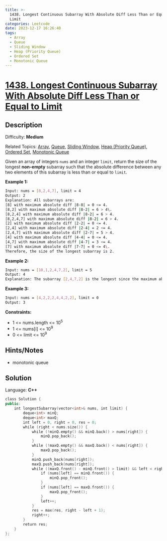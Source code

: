 ```yaml
---
title: >-
  1438. Longest Continuous Subarray With Absolute Diff Less Than or Equal to
  Limit
categories: Leetcode
date: 2023-12-17 16:26:40
tags:
  - Array
  - Queue
  - Sliding Window
  - Heap (Priority Queue)
  - Ordered Set
  - Monotonic Queue
---
```


# [1438\. Longest Continuous Subarray With Absolute Diff Less Than or Equal to Limit](https://leetcode.com/problems/longest-continuous-subarray-with-absolute-diff-less-than-or-equal-to-limit/)

## Description

Difficulty: **Medium**

Related Topics: [Array](https://leetcode.com/tag/https://leetcode.com/tag/array//), [Queue](https://leetcode.com/tag/https://leetcode.com/tag/queue//), [Sliding Window](https://leetcode.com/tag/https://leetcode.com/tag/sliding-window//), [Heap (Priority Queue)](https://leetcode.com/tag/https://leetcode.com/tag/heap-priority-queue//), [Ordered Set](https://leetcode.com/tag/https://leetcode.com/tag/ordered-set//), [Monotonic Queue](https://leetcode.com/tag/https://leetcode.com/tag/monotonic-queue//)

Given an array of integers `nums` and an integer `limit`, return the size of the longest **non-empty** subarray such that the absolute difference between any two elements of this subarray is less than or equal to `limit`_._

**Example 1:**

```bash
Input: nums = [8,2,4,7], limit = 4
Output: 2
Explanation: All subarrays are:
[8] with maximum absolute diff |8-8| = 0 <= 4.
[8,2] with maximum absolute diff |8-2| = 6 > 4\.
[8,2,4] with maximum absolute diff |8-2| = 6 > 4.
[8,2,4,7] with maximum absolute diff |8-2| = 6 > 4.
[2] with maximum absolute diff |2-2| = 0 <= 4.
[2,4] with maximum absolute diff |2-4| = 2 <= 4.
[2,4,7] with maximum absolute diff |2-7| = 5 > 4.
[4] with maximum absolute diff |4-4| = 0 <= 4.
[4,7] with maximum absolute diff |4-7| = 3 <= 4.
[7] with maximum absolute diff |7-7| = 0 <= 4\.
Therefore, the size of the longest subarray is 2.
```

**Example 2:**

```bash
Input: nums = [10,1,2,4,7,2], limit = 5
Output: 4
Explanation: The subarray [2,4,7,2] is the longest since the maximum absolute diff is |2-7| = 5 <= 5.
```

**Example 3:**

```bash
Input: nums = [4,2,2,2,4,4,2,2], limit = 0
Output: 3
```

**Constraints:**

* 1 <= nums.length <= 10<sup>5</sup>
* 1 <= nums[i] <= 10<sup>9</sup>
* 0 <= limit <= 10<sup>9</sup>

## Hints/Notes

* monotonic queue

## Solution

Language: **C++**

```C++
class Solution {
public:
    int longestSubarray(vector<int>& nums, int limit) {
        deque<int> minQ;
        deque<int> maxQ;
        int left = 0, right = 0, res = 0;
        while (right < nums.size()) {
            while (!minQ.empty() && minQ.back() > nums[right]) {
                minQ.pop_back();
            }
            while (!maxQ.empty() && maxQ.back() < nums[right]) {
                maxQ.pop_back();
            }
            minQ.push_back(nums[right]);
            maxQ.push_back(nums[right]);
            while ((maxQ.front() - minQ.front() > limit) && left < right) {
                if (nums[left] == minQ.front()) {
                    minQ.pop_front();
                }
                if (nums[left] == maxQ.front()) {
                    maxQ.pop_front();
                }
                left++;
            }
            res = max(res, right - left + 1);
            right++;
        }
        return res;
    }
};
```
